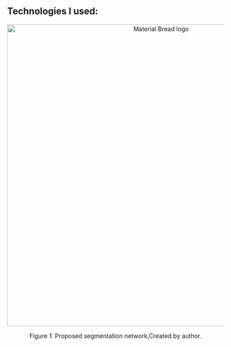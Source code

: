 ##

## Technologies I used:


<div align="center">
    <img width="700" src="/Images/ResNet-18 Segmentation Network.png" alt="Material Bread logo">
    <p style="text-align: center;">Figure 1: Proposed segmentation network,Created by author.</p>   
</div>

